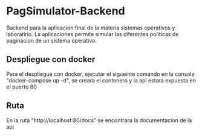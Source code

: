 # PagSimulator-Backend

Backend para la aplicacion final de la materia sistemas operativos y laboratirio.
La aplicaciones permite simular las diferentes politicas de paginacion de un sistema operativo.


## Despliegue con docker
Para el despliegue con docker, ejecutar el sigueinte comando en la consola "docker-compose up -d", se creara el contenero y la api estara expuesta en el puerto 80

## Ruta
En la ruta "http://localhost:80/docs" se encontrara la documentacion de la api
